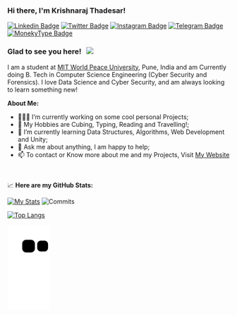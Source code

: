 ### Hi there, I'm Krishnaraj Thadesar!

[![Linkedin Badge](https://img.shields.io/badge/-LinkedIn-0e76a8?style=for-the-badge&logo=Linkedin&logoColor=white)](https://www.linkedin.com/in/krishnaraj-thadesar-2541451b9)
[![Twitter Badge](https://img.shields.io/badge/-Twitter-00acee?style=for-the-badge&logo=Twitter&logoColor=white)](https://twitter.com/krishnaraj_kpt)
[![Instagram Badge](https://img.shields.io/badge/-Instagram-e4405f?style=for-the-badge&logo=Instagram&logoColor=white)](https://www.instagram.com/krish11235/)
[![Telegram Badge](https://img.shields.io/badge/-Telegram-0088cc?style=for-the-badge&logo=Telegram&logoColor=white)](https://t.me/KrishnarajT)
[![MonekyType Badge](https://img.shields.io/badge/MonkeyType-Typing.Stats-rebeccapurple&?style=for-the-badge&logo=appveyor)](https://monkeytype.com/profile/KrishnarajT)
### Glad to see you here! &nbsp; ![](https://visitor-badge.glitch.me/badge?page_id=KrishnarajT.KrishnarajT)


I am a student at [MIT World Peace University](https://mitwpu.edu.in/admissions), Pune, India and am Currently doing B. Tech in Computer Science Engineering (Cyber Security and Forensics). 
I love Data Science and Cyber Security, and am always looking to learn something new!

**About Me:**

- 👨🏻‍💻 I’m currently working on some cool personal Projects;
- 👨 My Hobbies are Cubing, Typing, Reading and Travelling!;
- 🚀 I’m currently learning Data Structures, Algorithms, Web Development and Unity;
- 💬 Ask me about anything, I am happy to help;
- 📫 To contact or Know more about me and my Projects, Visit [My Website](https://krishnarajt.surge.sh)


</br>


📈 **Here are my GitHub Stats:**

[![My Stats](https://github-readme-stats.vercel.app/api?username=KrishnarajT&show_icons=true&theme=material-palenight)](https://github.com/anuraghazra/github-readme-stats)
![Commits](https://github-readme-streak-stats.herokuapp.com/?user=KrishnarajT&theme=material-palenight)

[![Top Langs](https://github-readme-stats.vercel.app/api/top-langs/?username=KrishnarajT&show_icons=true&theme=material-palenight&layout=pie)](https://github.com/anuraghazra/github-readme-stats)

![Snake animation](https://github.com/KrishnarajT/KrishnarajT/blob/output/github-contribution-grid-snake.svg)

